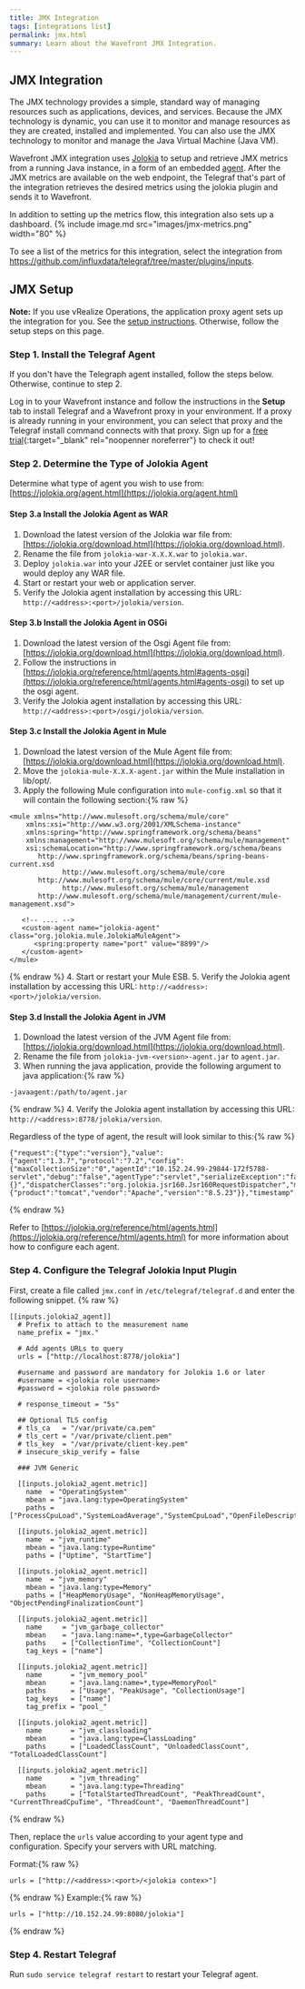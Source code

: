 ```yaml
---
title: JMX Integration
tags: [integrations list]
permalink: jmx.html
summary: Learn about the Wavefront JMX Integration.
---
```

## JMX Integration

The JMX technology provides a simple, standard way of managing resources such as applications, devices, and services. Because the JMX technology is dynamic, you can use it to monitor and manage resources as they are created, installed and implemented. You can also use the JMX technology to monitor and manage the Java Virtual Machine (Java VM).

Wavefront JMX integration uses [Jolokia](https://jolokia.org/) to setup and retrieve JMX metrics from a running Java instance, in a form of an embedded [agent](https://jolokia.org/agent.html). After the JMX metrics are available on the web endpoint, the Telegraf that's part of the integration retrieves the desired metrics using the jolokia plugin and sends it to Wavefront.

In addition to setting up the metrics flow, this integration also sets up a dashboard.
{% include image.md src="images/jmx-metrics.png" width="80" %}


To see a list of the metrics for this integration, select the integration from <https://github.com/influxdata/telegraf/tree/master/plugins/inputs>.
## JMX Setup



**Note:** If you use vRealize Operations, the application proxy agent sets up the integration for you. See the [setup instructions](https://YOUR_CLUSTER.wavefront.com/integration/vrops/setup). Otherwise, follow the setup steps on this page.

### Step 1. Install the Telegraf Agent

If you don't have the Telegraph agent installed, follow the steps below. Otherwise, continue to step 2.

Log in to your Wavefront instance and follow the instructions in the **Setup** tab to install Telegraf and a Wavefront proxy in your environment. If a proxy is already running in your environment, you can select that proxy and the Telegraf install command connects with that proxy. Sign up for a [free trial](http://wavefront.com/sign-up/?utm_source=docs.vmware.com&utm_medium=referral&utm_campaign=docs-front-page){:target="_blank" rel="noopenner noreferrer"} to check it out!

### Step 2. Determine the Type of Jolokia Agent

Determine what type of agent you wish to use from: [https://jolokia.org/agent.html](https://jolokia.org/agent.html)

#### Step 3.a Install the Jolokia Agent as WAR

1. Download the latest version of the Jolokia war file from: [https://jolokia.org/download.html](https://jolokia.org/download.html).
2. Rename the file from `jolokia-war-X.X.X.war` to `jolokia.war`.
3. Deploy `jolokia.war` into your J2EE or servlet container just like you would deploy any WAR file.
4. Start or restart your web or application server.
5. Verify the Jolokia agent installation by accessing this URL: `http://<address>:<port>/jolokia/version`.

#### Step 3.b Install the Jolokia Agent in OSGi

1. Download the latest version of the Osgi Agent file from: [https://jolokia.org/download.html](https://jolokia.org/download.html).
2. Follow the instructions in [https://jolokia.org/reference/html/agents.html#agents-osgi](https://jolokia.org/reference/html/agents.html#agents-osgi) to set up the osgi agent.
3. Verify the Jolokia agent installation by accessing this URL: `http://<address>:<port>/osgi/jolokia/version`.

#### Step 3.c Install the Jolokia Agent in Mule

1. Download the latest version of the Mule Agent file from: [https://jolokia.org/download.html](https://jolokia.org/download.html).
2. Move the `jolokia-mule-X.X.X-agent.jar` within the Mule installation in lib/opt/.
3. Apply the following Mule configuration into `mule-config.xml` so that it will contain the following section:{% raw %}
```
<mule xmlns="http://www.mulesoft.org/schema/mule/core"
    xmlns:xsi="http://www.w3.org/2001/XMLSchema-instance"
    xmlns:spring="http://www.springframework.org/schema/beans"
    xmlns:management="http://www.mulesoft.org/schema/mule/management"
    xsi:schemaLocation="http://www.springframework.org/schema/beans
       http://www.springframework.org/schema/beans/spring-beans-current.xsd
             http://www.mulesoft.org/schema/mule/core
       http://www.mulesoft.org/schema/mule/core/current/mule.xsd
             http://www.mulesoft.org/schema/mule/management
       http://www.mulesoft.org/schema/mule/management/current/mule-management.xsd">

   <!-- .... -->
   <custom-agent name="jolokia-agent" class="org.jolokia.mule.JolokiaMuleAgent">
      <spring:property name="port" value="8899"/>
   </custom-agent>
</mule>
```
{% endraw %}
4. Start or restart your Mule ESB.
5. Verify the Jolokia agent installation by accessing this URL: `http://<address>:<port>/jolokia/version`.

#### Step 3.d Install the Jolokia Agent in JVM

1. Download the latest version of the JVM Agent file from: [https://jolokia.org/download.html](https://jolokia.org/download.html).
2. Rename the file from `jolokia-jvm-<version>-agent.jar` to `agent.jar`.
3. When running the java application, provide the following argument to java application:{% raw %}
```
-javaagent:/path/to/agent.jar
```
{% endraw %}
4. Verify the Jolokia agent installation by accessing this URL: `http://<address>:8778/jolokia/version`.

Regardless of the type of agent, the result will look similar to this:{% raw %}
```
{"request":{"type":"version"},"value":{"agent":"1.3.7","protocol":"7.2","config":{"maxCollectionSize":"0","agentId":"10.152.24.99-29844-172f5788-servlet","debug":"false","agentType":"servlet","serializeException":"false","detectorOptions":"{}","dispatcherClasses":"org.jolokia.jsr160.Jsr160RequestDispatcher","maxDepth":"15","discoveryEnabled":"false","canonicalNaming":"true","historyMaxEntries":"10","includeStackTrace":"true","maxObjects":"0","debugMaxEntries":"100"},"info":{"product":"tomcat","vendor":"Apache","version":"8.5.23"}},"timestamp":1509955465,"status":200}
```
{% endraw %}

Refer to [https://jolokia.org/reference/html/agents.html](https://jolokia.org/reference/html/agents.html) for more information about how to configure each agent.

### Step 4. Configure the Telegraf Jolokia Input Plugin

First, create a file called `jmx.conf` in `/etc/telegraf/telegraf.d` and enter the following snippet.
{% raw %}
```
[[inputs.jolokia2_agent]]
  # Prefix to attach to the measurement name
  name_prefix = "jmx."

  # Add agents URLs to query
  urls = ["http://localhost:8778/jolokia"]

  #username and password are mandatory for Jolokia 1.6 or later
  #username = <jolokia role username>
  #password = <jolokia role password>

  # response_timeout = "5s"

  ## Optional TLS config
  # tls_ca   = "/var/private/ca.pem"
  # tls_cert = "/var/private/client.pem"
  # tls_key  = "/var/private/client-key.pem"
  # insecure_skip_verify = false

  ### JVM Generic

  [[inputs.jolokia2_agent.metric]]
    name  = "OperatingSystem"
    mbean = "java.lang:type=OperatingSystem"
    paths = ["ProcessCpuLoad","SystemLoadAverage","SystemCpuLoad","OpenFileDescriptorCount","CommittedVirtualMemorySize","FreePhysicalMemorySize","FreeSwapSpaceSize","TotalPhysicalMemorySize","TotalSwapSpaceSize","MaxFileDescriptorCount","AvailableProcessors"]

  [[inputs.jolokia2_agent.metric]]
    name  = "jvm_runtime"
    mbean = "java.lang:type=Runtime"
    paths = ["Uptime", "StartTime"]

  [[inputs.jolokia2_agent.metric]]
    name  = "jvm_memory"
    mbean = "java.lang:type=Memory"
    paths = ["HeapMemoryUsage", "NonHeapMemoryUsage", "ObjectPendingFinalizationCount"]

  [[inputs.jolokia2_agent.metric]]
    name     = "jvm_garbage_collector"
    mbean    = "java.lang:name=*,type=GarbageCollector"
    paths    = ["CollectionTime", "CollectionCount"]
    tag_keys = ["name"]

  [[inputs.jolokia2_agent.metric]]
    name       = "jvm_memory_pool"
    mbean      = "java.lang:name=*,type=MemoryPool"
    paths      = ["Usage", "PeakUsage", "CollectionUsage"]
    tag_keys   = ["name"]
    tag_prefix = "pool_"

  [[inputs.jolokia2_agent.metric]]
    name       = "jvm_classloading"
    mbean      = "java.lang:type=ClassLoading"
    paths      = ["LoadedClassCount", "UnloadedClassCount", "TotalLoadedClassCount"]

  [[inputs.jolokia2_agent.metric]]
    name       = "jvm_threading"
    mbean      = "java.lang:type=Threading"
    paths      = ["TotalStartedThreadCount", "PeakThreadCount", "CurrentThreadCpuTime", "ThreadCount", "DaemonThreadCount"]
```
{% endraw %}

Then, replace the `urls` value according to your agent type and configuration. Specify your servers with URL matching.

Format:{% raw %}
```
urls = ["http://<address>:<port>/<jolokia contex>"]
```
{% endraw %}
Example:{% raw %}
```
urls = ["http://10.152.24.99:8080/jolokia"]
```
{% endraw %}

### Step 4. Restart Telegraf

Run `sudo service telegraf restart` to restart your Telegraf agent.

